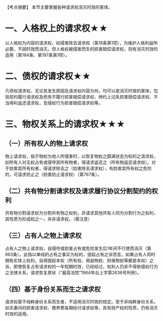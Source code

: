 【考点摘要】
本节主要掌握各种请求权消灭时效的客体。
# 一、人格权上的请求权★★
以人格权为内容的请求权，如侵害除去请求权（第18条第1项），为维护人格利益所必要，不因时效而消灭。但人格权被侵害而生的损害赔偿请求权，则有消灭时效的适用（第184条、第197条第1项）。
# 二、债权的请求权★★
凡债权请求权，无论其发生原因及请求权内容为何，均可以是消灭时效的客体，包括契约履行请求权及债务不履行损害赔偿请求权，缔约上过失损害赔偿请求权、不当得利返还请求权，及侵权行为损害赔偿请求权等。
# 三、物权关系上的请求权★★★
## （一）所有权人的物上请求权
物上请求权，指于物权为他人所侵害时，以恢复物权之圆满状态为标的之请求权，如所有人对无权占有或侵夺其所有物者，得请求返还之（所有物返还请求权）。对于妨害其所有权者，得请求除去之（妨害除去请求权），有妨害其所有权之危险的，可请求防止之（妨害防止请求权）（第767条）。
## （二）共有物分割请求权及请求履行协议分割契约的权利
共有物分割请求权为分割共有物之权利，非请求其他共有人同为分割行为之权利，其性质为形成权之一，并非请求权。（需注意）
## （三）占有人之物上请求权
占有人之物上请求权，自侵夺或妨害占有或危险发生后1年间不行使而消灭（第963条）。此指以单纯的占有之事实为标的，提起占有之诉而言。如果占有人同时拥有实体上权利，自得提起本权（所有权、用益物权、担保物权等都是本权）之诉，即使恢复占有请求权的一年短期时效，已经经过，权利人仍非不得依侵权行为之法律关系，请求恢复原状（“最高法院”1964年台上字第2636号判例）。
## （四）基于身份关系而生之请求权
请求权基于纯粹身份关系而生者，不适用消灭时效的规定。至于非纯粹身份关系，如夫妻间的损害请求权、赡养费各期给付请求权等，具有财产权的性质，仍有消灭时效的适用。